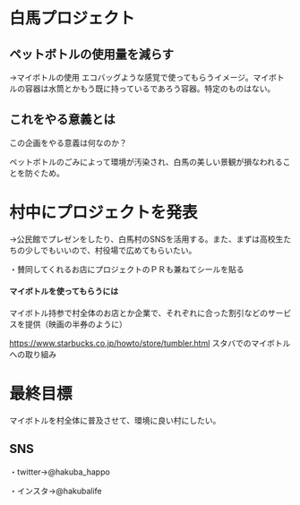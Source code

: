# 白馬プロジェクト

## ペットボトルの使用量を減らす
→マイボトルの使用
エコバッグような感覚で使ってもらうイメージ。マイボトルの容器は水筒とかもう既に持っているであろう容器。特定のものはない。

## これをやる意義とは
この企画をやる意義は何なのか？

ペットボトルのごみによって環境が汚染され、白馬の美しい景観が損なわれることを防ぐため。

# 村中にプロジェクトを発表
→公民館でプレゼンをしたり、白馬村のSNSを活用する。また、まずは高校生たちの少しでもいいので、村役場で広めてもらいたい。

・賛同してくれるお店にプロジェクトのＰＲも兼ねてシールを貼る


#### マイボトルを使ってもらうには

マイボトル持参で村全体のお店とか企業で、それぞれに合った割引などのサービスを提供（映画の半券のように）

https://www.starbucks.co.jp/howto/store/tumbler.html
スタバでのマイボトルへの取り組み

# 最終目標
マイボトルを村全体に普及させて、環境に良い村にしたい。

## SNS

・twitter→@hakuba_happo

・インスタ→@hakubalife
